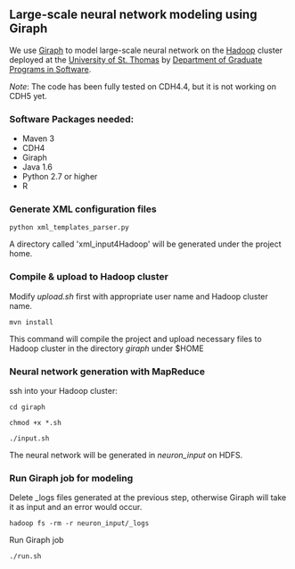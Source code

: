 ## Large-scale neural network modeling using Giraph

We use [Giraph](http://giraph.apache.org) to model large-scale neural network on the
[Hadoop](http://hadoop.apache.org) cluster deployed
at the [University of St. Thomas](http://www.stthomas.edu/) by
[Department of Graduate Programs in Software](http://www.stthomas.edu/gradsoftware/).

*Note*: The code has been fully tested on CDH4.4, but it is not working on CDH5 yet.

### Software Packages needed:

+ Maven 3
+ CDH4
+ Giraph
+ Java 1.6
+ Python 2.7 or higher
+ R

### Generate XML configuration files

`python xml_templates_parser.py`

A directory called 'xml_input4Hadoop' will be generated under the project home.

### Compile & upload to Hadoop cluster

Modify *upload.sh* first with appropriate user name and Hadoop cluster name.

`mvn install`

This command will compile the project and upload necessary files to Hadoop cluster
in the directory *giraph* under $HOME

### Neural network generation with MapReduce

ssh into your Hadoop cluster:

`cd giraph`

`chmod +x *.sh`

`./input.sh`

The neural network will be generated in *neuron_input* on HDFS.

### Run Giraph job for modeling

Delete _logs files generated at the previous step, otherwise Giraph will take it as
input and an error would occur.

`hadoop fs -rm -r neuron_input/_logs`

Run Giraph job

`./run.sh`

